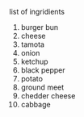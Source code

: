 list of ingridients

1. burger bun
2. cheese
3. tamota
4. onion
5. ketchup
6. black pepper
7. potato
8.  ground meet
9. chedder cheese
10. cabbage